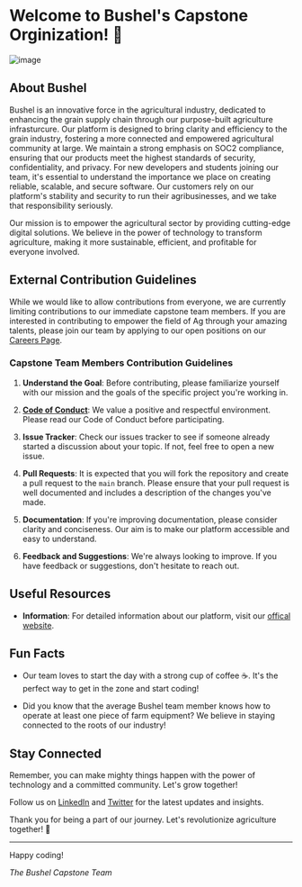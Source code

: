 # Welcome to Bushel's Capstone Orginization! 👋

![image](https://github.com/Bushel-Capstone/.github/assets/48454220/7044025f-a74e-482d-9899-ac976cdfaccd)


## About Bushel

Bushel is an innovative force in the agricultural industry, dedicated to enhancing the grain supply chain through our purpose-built agriculture infrasturcure. Our platform is designed to bring clarity and efficiency to the grain industry, fostering a more connected and empowered agricultural community at large. We maintain a strong emphasis on SOC2 compliance, ensuring that our products meet the highest standards of security, confidentiality, and privacy. For new developers and students joining our team, it's essential to understand the importance we place on creating reliable, scalable, and secure software. Our customers rely on our platform's stability and security to run their agribusinesses, and we take that responsibility seriously.

Our mission is to empower the agricultural sector by providing cutting-edge digital solutions. We believe in the power of technology to transform agriculture, making it more sustainable, efficient, and profitable for everyone involved.

## External Contribution Guidelines

While we would like to allow contributions from everyone, we are currently limiting contributions to our immediate capstone team members. If you are interested in contributing to empower the field of Ag through your amazing talents, please join our team by applying to our open positions on our [Careers Page](https://bushelpowered.com/careers).

### Capstone Team Members Contribution Guidelines

1. **Understand the Goal**: Before contributing, please familiarize yourself with our mission and the goals of the specific project you're working in.

2. [**Code of Conduct**](https://github.com/Bushel-Capstone/.github/blob/f5f44849a121d841776009fafd91a0709b0503c9/profile/code-of-conduct.md): We value a positive and respectful environment. Please read our Code of Conduct before participating.

3. **Issue Tracker**: Check our issues tracker to see if someone already started a discussion about your topic. If not, feel free to open a new issue.

4. **Pull Requests**: It is expected that you will fork the repository and create a pull request to the `main` branch. Please ensure that your pull request is well documented and includes a description of the changes you've made.

5. **Documentation**: If you're improving documentation, please consider clarity and conciseness. Our aim is to make our platform accessible and easy to understand.

6. **Feedback and Suggestions**: We're always looking to improve. If you have feedback or suggestions, don't hesitate to reach out.

## Useful Resources

- **Information**: For detailed information about our platform, visit our [offical website](https://bushelpowered.com).

## Fun Facts

- Our team loves to start the day with a strong cup of coffee ☕️. It's the perfect way to get in the zone and start coding!

- Did you know that the average Bushel team member knows how to operate at least one piece of farm equipment? We believe in staying connected to the roots of our industry!

## Stay Connected

Remember, you can make mighty things happen with the power of technology and a committed community. Let's grow together!

Follow us on [LinkedIn](https://www.linkedin.com/company/bushelpowered) and [Twitter](https://twitter.com/bushelpowered) for the latest updates and insights.

Thank you for being a part of our journey. Let's revolutionize agriculture together! 🌾

---

Happy coding!

_The Bushel Capstone Team_
